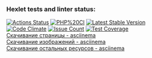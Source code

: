 ### Hexlet tests and linter status:
[![Actions Status](https://github.com/MT-cod/php-testing-project-lvl1/workflows/hexlet-check/badge.svg)](https://github.com/MT-cod/php-testing-project-lvl1/actions)
[![PHP%20CI](https://github.com/MT-cod/php-testing-project-lvl1/workflows/PHP%20CI/badge.svg)](https://github.com/MT-cod/php-testing-project-lvl1/actions)
[![Latest Stable Version](https://img.shields.io/packagist/v/mt-cod/php-testing-project-lvl1.svg)](https://packagist.org/packages/mt-cod/php-testing-project-lvl1)
<br>
[![Code Climate](https://codeclimate.com/github/MT-cod/php-testing-project-lvl1/badges/gpa.svg)](https://codeclimate.com/github/MT-cod/php-testing-project-lvl1)
[![Issue Count](https://codeclimate.com/github/MT-cod/php-testing-project-lvl1/badges/issue_count.svg)](https://codeclimate.com/github/MT-cod/php-testing-project-lvl1/issues)
[![Test Coverage](https://codeclimate.com/github/MT-cod/php-testing-project-lvl1/badges/coverage.svg)](https://codeclimate.com/github/MT-cod/php-testing-project-lvl1/coverage)
<br>
<a href="https://asciinema.org/a/bTcfN43EkeFPNEm6zdZtNpKH1">Скачивание страницы - asciinema</a>
<br>
<a href="https://asciinema.org/a/8H1fPin1r4FKAHYP8FlWWuOpO">Скачивание изображений - asciinema</a>
<br>
<a href="https://asciinema.org/a/27DxJZ8EEHb2oyTlYrobOB5Yn">Скачивание остальных ресурсов - asciinema</a>
<br>
